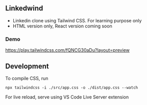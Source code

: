 ## Linkedwind

- Linkedin clone using Tailwind CSS. For learning purpose only
- HTML version only, React version coming soon

### Demo

https://play.tailwindcss.com/fQNCG30aDu?layout=preview

## Development

To compile CSS, run 

```
npx tailwindcss -i ./src/app.css -o ./dist/app.css --watch
```

For live reload, serve using VS Code Live Server extension